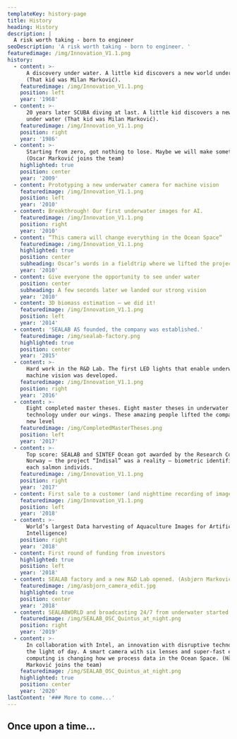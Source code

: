 ```yaml
---
templateKey: history-page
title: History
heading: History
description: |
  A risk worth taking - born to engineer
seoDescription: 'A risk worth taking - born to engineer. '
featuredimage: /img/Innovation_V1.1.png
history:
  - content: >-
      A discovery under water. A little kid discovers a new world under water
      (That kid was Milan Marković).
    featuredimage: /img/Innovation_V1.1.png
    position: left
    year: '1968'
  - content: >-
      20 years later SCUBA diving at last. A little kid discovers a new world
      under water (That kid was Milan Marković).
    featuredimage: /img/Innovation_V1.1.png
    position: right
    year: '1986'
  - content: >-
      Starting from zero, got nothing to lose. Maybe we will make something.
      (Oscar Marković joins the team)
    highlighted: true
    position: center
    year: '2009'
  - content: Prototyping a new underwater camera for machine vision
    featuredimage: /img/Innovation_V1.1.png
    position: left
    year: '2010'
  - content: Breakthrough! Our first underwater images for AI.
    featuredimage: /img/Innovation_V1.1.png
    position: right
    year: '2010'
  - content: “This camera will change everything in the Ocean Space”
    featuredimage: /img/Innovation_V1.1.png
    highlighted: true
    position: center
    subheading: Oscar’s words in a fieldtrip where we lifted the project to a new level
    year: '2010'
  - content: Give everyone the opportunity to see under water
    position: center
    subheading: A few seconds later we landed our strong vision
    year: '2010'
  - content: 3D biomass estimation – we did it!
    featuredimage: /img/Innovation_V1.1.png
    position: left
    year: '2014'
  - content: 'SEALAB AS founded, the company was established.'
    featuredimage: /img/sealab-factory.png
    highlighted: true
    position: center
    year: '2015'
  - content: >-
      Hard work in the R&D Lab. The first LED lights that enable underwater
      machine vision was developed.
    featuredimage: /img/Innovation_V1.1.png
    position: right
    year: '2016'
  - content: >-
      Eight completed master theses. Eight master theses in underwater
      technology under our wings. These amazing people lifted the company to a
      new level
    featuredimage: /img/CompletedMasterTheses.png
    position: left
    year: '2017'
  - content: >-
      Top score: SEALAB and SINTEF Ocean got awarded by the Research Council of
      Norway – the project “Indisal” was a reality – biometric identification of
      each salmon individs.
    featuredimage: /img/Innovation_V1.1.png
    position: right
    year: '2017'
  - content: First sale to a customer (and nighttime recording of images underwater)
    featuredimage: /img/Innovation_V1.1.png
    position: left
    year: '2018'
  - content: >-
      World’s largest Data harvesting of Aquaculture Images for Artificial
      Intelligence)
    position: right
    year: '2018'
  - content: First round of funding from investors
    highlighted: true
    position: left
    year: '2018'
  - content: SEALAB factory and a new R&D Lab opened. (Asbjørn Marković joins the team)
    featuredimage: /img/asbjorn_camera_edit.jpg
    highlighted: true
    position: center
    year: '2018'
  - content: SEALABWORLD and broadcasting 24/7 from underwater started.
    featuredimage: /img/SEALAB_OSC_Quintus_at_night.png
    position: right
    year: '2019'
  - content: >-
      In collaboration with Intel, an innovation with disruptive technology saw
      the light of day. A smart camera with six lenses and super-fast edge
      computing is changing how we process data in the Ocean Space. (Håkon
      Marković joins the team)
    featuredimage: /img/SEALAB_OSC_Quintus_at_night.png
    highlighted: true
    position: center
    year: '2020'
lastContent: '### More to come...'
---
```


## Once upon a time...

